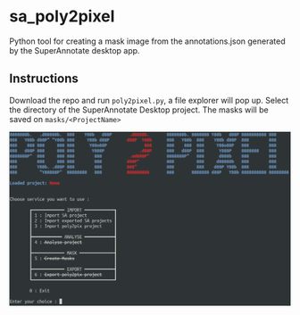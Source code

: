 # sa_poly2pixel
Python tool for creating a mask image from the annotations.json generated by the SuperAnnotate desktop app.

## Instructions
Download the repo and run `poly2pixel.py`, a file explorer will pop up. Select the directory of the SuperAnnotate Desktop project. The masks will be saved on `masks/<ProjectName>`

![Image of Yaktocat](https://github.com/Jose-Verdu-Diaz/sa_poly2pixel/blob/main/lib/img/01.png)
